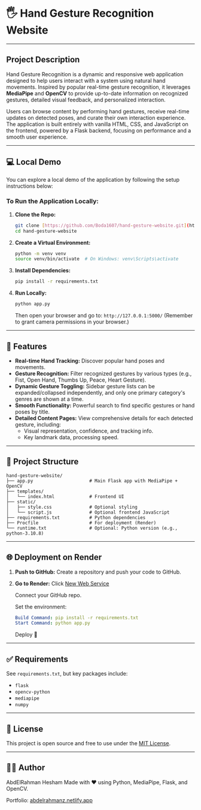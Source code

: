 # 🖐️ Hand Gesture Recognition Website

---

## Project Description

Hand Gesture Recognition is a dynamic and responsive web application designed to help users interact with a system using natural hand movements. Inspired by popular real-time gesture recognition, it leverages **MediaPipe** and **OpenCV** to provide up-to-date information on recognized gestures, detailed visual feedback, and personalized interaction.

Users can browse content by performing hand gestures, receive real-time updates on detected poses, and curate their own interaction experience. The application is built entirely with vanilla HTML, CSS, and JavaScript on the frontend, powered by a Flask backend, focusing on performance and a smooth user experience.

---

## 💻 Local Demo

You can explore a local demo of the application by following the setup instructions below:

### To Run the Application Locally:
1.  **Clone the Repo:**
    ```bash
    git clone [https://github.com/Boda1607/hand-gesture-website.git](https://github.com/Boda1607/hand-gesture-website.git)
    cd hand-gesture-website
    ```
2.  **Create a Virtual Environment:**
    ```bash
    python -m venv venv
    source venv/bin/activate  # On Windows: venv\Scripts\activate
    ```
3.  **Install Dependencies:**
    ```bash
    pip install -r requirements.txt
    ```
4.  **Run Locally:**
    ```bash
    python app.py
    ```
    Then open your browser and go to:
    `http://127.0.0.1:5000/`
    (Remember to grant camera permissions in your browser.)

---

## 🔧 Features

* **Real-time Hand Tracking:** Discover popular hand poses and movements.
* **Gesture Recognition:** Filter recognized gestures by various types (e.g., Fist, Open Hand, Thumbs Up, Peace, Heart Gesture).
* **Dynamic Gesture Toggling:** Sidebar gesture lists can be expanded/collapsed independently, and only one primary category's genres are shown at a time.
* **Smooth Functionality:** Powerful search to find specific gestures or hand poses by title.
* **Detailed Content Pages:** View comprehensive details for each detected gesture, including:
    * Visual representation, confidence, and tracking info.
    * Key landmark data, processing speed.

---

## 📁 Project Structure

```
hand-gesture-website/
├── app.py                     # Main Flask app with MediaPipe + OpenCV
├── templates/
│   └── index.html             # Frontend UI
├── static/
│   ├── style.css              # Optional styling
│   └── script.js              # Optional frontend JavaScript
├── requirements.txt           # Python dependencies
├── Procfile                   # For deployment (Render)
└── runtime.txt                # Optional: Python version (e.g., python-3.10.8)
```

---

## 🌐 Deployment on Render

1.  **Push to GitHub:**
    Create a repository and push your code to GitHub.

2.  **Go to Render:**
    Click [New Web Service](https://render.com/dashboard/new/web-service)

    Connect your GitHub repo.

    Set the environment:

    ```yaml
    Build Command: pip install -r requirements.txt
    Start Command: python app.py
    ```
    Deploy 🎉

---

## ✅ Requirements

See `requirements.txt`, but key packages include:

* `flask`
* `opencv-python`
* `mediapipe`
* `numpy`

---

## 📝 License

This project is open source and free to use under the [MIT License](LICENSE).

---

## 🙋‍♂️ Author

AbdElRahman Hesham
Made with ❤️ using Python, MediaPipe, Flask, and OpenCV.

Portfolio: [abdelrahmanz.netlify.app](https://abdelrahmanz.netlify.app)
